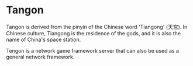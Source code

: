 # Tangon
Tangon is derived from the pinyin of the Chinese word 'Tiangong' (天宫). In Chinese culture, Tiangong is the residence of the gods, and it is also the name of China's space station.

Tengon is a network game framework server that can also be used as a general network framework.